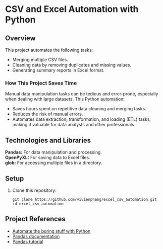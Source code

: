 # CSV and Excel Automation with Python

## Overview

This project automates the following tasks:

- Merging multiple CSV files.
- Cleaning data by removing duplicates and missing values.
- Generating summary reports in Excel format.

### How This Project Saves Time

Manual data manipulation tasks can be tedious and error-prone, especially when dealing with large datasets.
This Python automation:
- Saves hours spent on repetitive data cleaning and merging tasks.
- Reduces the risk of manual errors.
- Automates data extraction, transformation, and loading (ETL) tasks, making it valuable for data analysts and other professionals.

## Technologies and Libraries

**Pandas:** For data manipulation and processing. </br>
**OpenPyXL:** For saving data to Excel files. </br>
**glob:** For accessing multiple files in a directory.

## Setup

1. Clone this repository:
   ```
   git clone https://github.com/vivienphang/excel_csv_automation.git
   cd excel_csv_automation
   ```

## Project References

- [Automate the boring stuff with Python](https://automatetheboringstuff.com/2e/chapter16/)
- [Pandas documentation](https://pandas.pydata.org/docs/getting_started/index.html#getting-started)
- [Pandas tutorial](https://www.w3schools.com/python/pandas/pandas_getting_started.asp)
